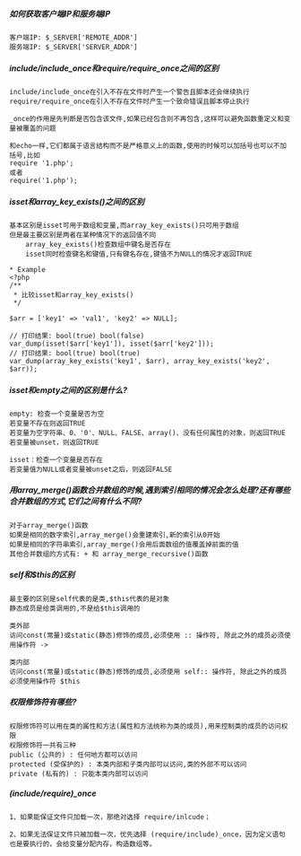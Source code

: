 ##### 如何获取客户端IP和服务端IP

```
客户端IP: $_SERVER['REMOTE_ADDR']
服务端IP: $_SERVER['SERVER_ADDR']
```

##### include/include_once和require/require_once之间的区别

```
include/include_once在引入不存在文件时产生一个警告且脚本还会继续执行
require/require_once在引入不存在文件时产生一个致命错误且脚本停止执行

_once的作用是先判断是否包含该文件,如果已经包含则不再包含,这样可以避免函数重定义和变量被覆盖的问题

和echo一样,它们都属于语言结构而不是严格意义上的函数,使用的时候可以加括号也可以不加括号,比如
require '1.php';
或者
require('1.php');
```
##### isset和array_key_exists()之间的区别

```
基本区别是isset可用于数组和变量,而array_key_exists()只可用于数组
但是最主要区别是两者在某种情况下的返回值不同
    array_key_exists()检查数组中键名是否存在
    isset同时检查键名和键值,只有键名存在,键值不为NULL的情况才返回TRUE
       
* Example
<?php
/**
 * 比较isset和array_key_exists()
 */

$arr = ['key1' => 'val1', 'key2' => NULL];

// 打印结果: bool(true) bool(false)
var_dump(isset($arr['key1']), isset($arr['key2']));
// 打印结果: bool(true) bool(true)
var_dump(array_key_exists('key1', $arr), array_key_exists('key2', $arr));
```

##### isset和empty之间的区别是什么?
```
empty: 检查一个变量是否为空
若变量不存在则返回TRUE
若变量为空字符串、0、'0'、NULL、FALSE、array()、没有任何属性的对象，则返回TRUE
若变量被unset，则返回TRUE

isset：检查一个变量是否存在
若变量值为NULL或者变量被unset之后，则返回FALSE
```

##### 用array_merge()函数合并数组的时候,遇到索引相同的情况会怎么处理?还有哪些合并数组的方式,它们之间有什么不同?

```
对于array_merge()函数
如果是相同的数字索引,array_merge()会重建索引,新的索引从0开始
如果是相同的字符串索引,array_merge()会用后面数组的值覆盖掉前面的值
其他合并数组的方式有: + 和 array_merge_recursive()函数
```

##### self和$this的区别

```
最主要的区别是self代表的是类,$this代表的是对象
静态成员是给类调用的,不是给$this调用的

类外部
访问const(常量)或static(静态)修饰的成员,必须使用 :: 操作符, 除此之外的成员必须使用操作符 ->

类内部
访问const(常量)或static(静态)修饰的成员,必须使用 self:: 操作符, 除此之外的成员必须使用操作符 $this
```

##### 权限修饰符有哪些?

```
权限修饰符可以用在类的属性和方法(属性和方法统称为类的成员),用来控制类的成员的访问权限
权限修饰符一共有三种
public (公共的) : 任何地方都可以访问
protected (受保护的) : 本类内部和子类内部可以访问,类的外部不可以访问
private (私有的) : 只能本类内部可以访问
```

##### (include/require)_once
```
1、如果能保证文件只加载一次，那绝对选择 require/inlcude；

2、如果无法保证文件只被加载一次，优先选择 (require/include)_once，因为定义语句也是要执行的，会给变量分配内存，构造数组等。
```
